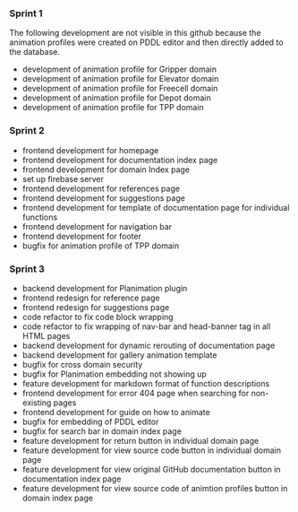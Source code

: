 ### Sprint 1
The following development are not visible in this github because the animation profiles were created on PDDL editor and then directly added to the database.
- development of animation profile for Gripper domain
- development of animation profile for Elevator domain
- development of animation profile for Freecell domain
- development of animation profile for Depot domain
- development of animation profile for TPP domain

### Sprint 2
- frontend development for homepage
- frontend development for documentation index page
- frontend development for domain Index page
- set up firebase server
- frontend development for references page
- frontend development for suggestions page
- frontend development for template of documentation page for individual functions
- frontend development for navigation bar
- frontend development for footer
- bugfix for animation profile of TPP domain

### Sprint 3
- backend development for Planimation plugin
- frontend redesign for reference page
- frontend redesign for suggestions page
- code refactor to fix code block wrapping
- code refactor to fix wrapping of nav-bar and head-banner tag in all HTML pages
- backend development for dynamic rerouting of documentation page
- backend development for gallery animation template
- bugfix for cross domain security
- bugfix for Planimation embedding not showing up
- feature development for markdown format of function descriptions
- frontend development for error 404 page when searching for non-existing pages
- frontend development for guide on how to animate
- bugfix for embedding of PDDL editor
- bugfix for search bar in domain index page
- feature development for return button in individual domain page
- feature development for view source code button in individual domain page
- feature development for view original GitHub documentation button in documentation index page
- feature development for view source code of animtion profiles button in domain index page
